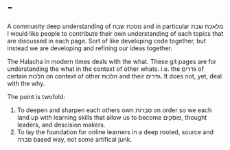 # -
A community deep understanding of מסכת שבת and in particular מלאכת שבת
I would like people to contribute their own understanding of each topics that are discussed in each page.
Sort of like developing code together, but instead we are developing and refining our ideas together.

The Halacha in modern times deals with the what. These git pages are for understanding the what in the context of other whats. i.e. the גדרים of certain הלכות on context of other הלכות and their גדרים. It does not, yet, deal with the why.


The point is twofold: 
1) To deepen and sharpen each others own סברות on order so we each land up with learning skills that allow us to become פוסקים, thought leaders, and descision makers.
2) To lay the foundation for online learners in a deep rooted, source and סברה based way, not some artifical junk. 
